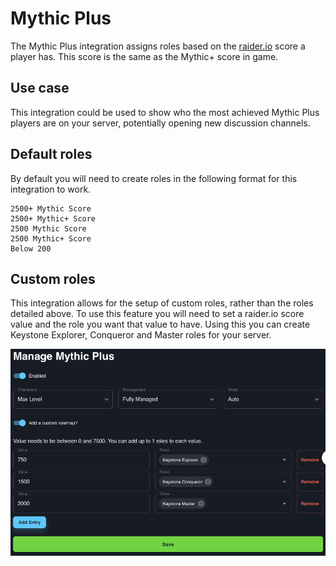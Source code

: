 # Mythic Plus

The Mythic Plus integration assigns roles based on the [raider.io](https://raider.io) score a player has. This score is the same as the Mythic+ score in game.

## Use case

This integration could be used to show who the most achieved Mythic Plus players are on your server, potentially opening new discussion channels.
## Default roles

By default you will need to create roles in the following format for this integration to work.
```
2500+ Mythic Score
2500+ Mythic+ Score
2500 Mythic Score
2500 Mythic+ Score
Below 200
```
## Custom roles

This integration allows for the setup of custom roles, rather than the roles detailed above. To use this feature you will need to set a raider.io score value and the role you want that value to have. Using this you can create Keystone Explorer, Conqueror and Master roles for your server.

![MythicPlusScreenshot](../../img/mythic-plus-custom-rolemap.png)